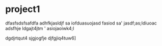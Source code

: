 # project1
dfasfsdsfsafdfa
adhfkjasldjf
sa
iofduasuojasd
fasiod
sa'
jasdf;as;ldiuoac
adsfhje
ldgajt4jtm
'
asiojaoiwk4;l


dgdjrtqut4
sjgjogfje
djfgjiq4tuw6]
